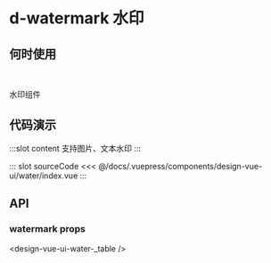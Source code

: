 # d-watermark 水印

## 何时使用

<br/>

水印组件

## 代码演示
<tag text="基本">
<design-vue-ui-water-index />

:::slot content
支持图片、文本水印
:::

::: slot sourceCode
<<< @/docs/.vuepress/components/design-vue-ui/water/index.vue
:::

</tag>

## API

### watermark props

<design-vue-ui-water-_table />

<!-- ### 事件 -->

<!-- <design-vue-ui-water-_table-event /> -->